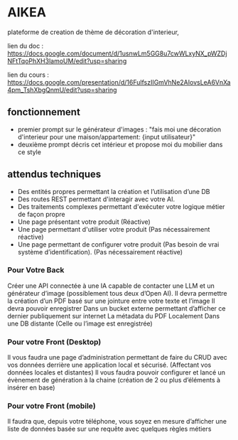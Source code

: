 # AIKEA
plateforme de creation de thème de décoration d'interieur,

lien du doc : https://docs.google.com/document/d/1usnwLm5GG8u7cwWLxyNX_pWZDjNFtTqoPhXH3lamoUM/edit?usp=sharing

lien du cours : https://docs.google.com/presentation/d/16FulfszIIGmVhNe2AIovsLeA6VnXa4pm_TshXbgQnmU/edit?usp=sharing

## fonctionnement

- premier prompt sur le générateur d'images : "fais moi une décoration d'interieur pour une maison/appartement: {input utilisateur}"
- deuxième prompt décris cet intérieur et propose moi du mobilier dans ce style

## attendus techniques

- Des entités propres permettant la création et l’utilisation d’une DB
- Des routes REST permettant d'interagir avec votre AI.
- Des traitements complexes permettant d'exécuter votre logique métier de façon propre
- Une page présentant votre produit (Réactive)
- Une page permettant d'utiliser votre produit (Pas nécessairement réactive)
- Une page permettant de configurer votre produit (Pas besoin de vrai système d’identification). (Pas nécessairement réactive)

### Pour Votre Back
Créer une API connectée à une IA capable de contacter une LLM et un générateur d’image (possiblement tous deux d’Open AI).
Il devra permettre la création d’un PDF basé sur une jointure entre votre texte et l’image
Il devra pouvoir enregistrer
Dans un bucket externe permettant d’afficher ce dernier publiquement sur internet
La métadata du PDF
Localement
Dans une DB distante (Celle ou l’image est enregistrée)

### Pour votre Front (Desktop)
Il vous faudra une page d’administration permettant de faire du CRUD avec vos données derrière une application local et sécurisé. (Affectant vos données locales et distantes)
Il vous faudra pouvoir configurer et lancé un évènement de génération à la chaine (création de 2 ou plus d’éléments à insérer en base)

### Pour votre Front (mobile)
Il faudra que, depuis votre téléphone, vous soyez en mesure d’afficher une liste de données basée sur une requête avec quelques règles métiers 
